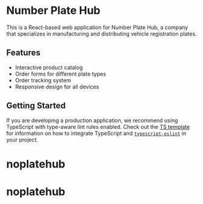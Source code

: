 # Number Plate Hub

This is a React-based web application for Number Plate Hub, a company that specializes in manufacturing and distributing vehicle registration plates.

## Features

- Interactive product catalog
- Order forms for different plate types
- Order tracking system
- Responsive design for all devices

## Getting Started

If you are developing a production application, we recommend using TypeScript with type-aware lint rules enabled. Check out the [TS template](https://github.com/vitejs/vite/tree/main/packages/create-vite/template-react-ts) for information on how to integrate TypeScript and [`typescript-eslint`](https://typescript-eslint.io) in your project.
# noplatehub
# noplatehub
